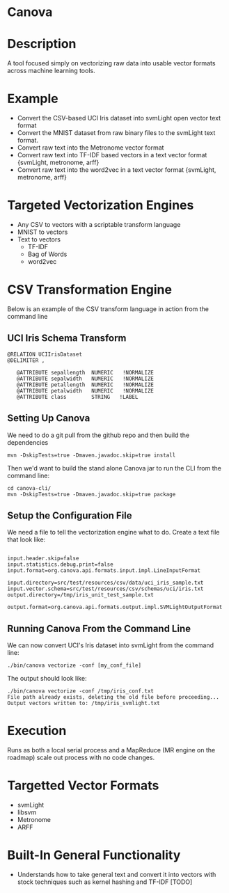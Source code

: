 Canova
======

# Description

A tool focused simply on vectorizing raw data into usable vector formats across machine learning tools.

# Example

 * Convert the CSV-based UCI Iris dataset into svmLight open vector text format
 * Convert the MNIST dataset from raw binary files to the svmLight text format.
 * Convert raw text into the Metronome vector format
 * Convert raw text into TF-IDF based vectors in a text vector format {svmLight, metronome, arff}
 * Convert raw text into the word2vec in a text vector format {svmLight, metronome, arff}

# Targeted Vectorization Engines

 * Any CSV to vectors with a scriptable transform language
 * MNIST to vectors
 * Text to vectors
    * TF-IDF
    * Bag of Words
    * word2vec

# CSV Transformation Engine

Below is an example of the CSV transform language in action from the command line

## UCI Iris Schema Transform

```
@RELATION UCIIrisDataset
@DELIMITER ,
 
   @ATTRIBUTE sepallength  NUMERIC   !NORMALIZE
   @ATTRIBUTE sepalwidth   NUMERIC   !NORMALIZE
   @ATTRIBUTE petallength  NUMERIC   !NORMALIZE
   @ATTRIBUTE petalwidth   NUMERIC   !NORMALIZE
   @ATTRIBUTE class        STRING   !LABEL
```

## Setting Up Canova

We need to do a git pull from the github repo and then build the dependencies

```
mvn -DskipTests=true -Dmaven.javadoc.skip=true install
```

Then we'd want to build the stand alone Canova jar to run the CLI from the command line:

```
cd canova-cli/
mvn -DskipTests=true -Dmaven.javadoc.skip=true package
```

## Setup the Configuration File

We need a file to tell the vectorization engine what to do. Create a text file that look like:

```

input.header.skip=false
input.statistics.debug.print=false
input.format=org.canova.api.formats.input.impl.LineInputFormat

input.directory=src/test/resources/csv/data/uci_iris_sample.txt
input.vector.schema=src/test/resources/csv/schemas/uci/iris.txt
output.directory=/tmp/iris_unit_test_sample.txt

output.format=org.canova.api.formats.output.impl.SVMLightOutputFormat

```

## Running Canova From the Command Line

We can now convert UCI's Iris dataset into svmLight from the command line:

```
./bin/canova vectorize -conf [my_conf_file]
```

The output should look like:

```
./bin/canova vectorize -conf /tmp/iris_conf.txt 
File path already exists, deleting the old file before proceeding...
Output vectors written to: /tmp/iris_svmlight.txt

```

# Execution

Runs as both a local serial process and a MapReduce (MR engine on the roadmap) scale out process with no code changes.

# Targetted Vector Formats
* svmLight
* libsvm
* Metronome
* ARFF

# Built-In General Functionality
* Understands how to take general text and convert it into vectors with stock techniques such as kernel hashing and TF-IDF [TODO]

